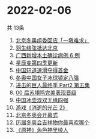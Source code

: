# 2022-02-06
  共 13条

  <!-- BEGIN -->
  <!-- 最后更新时间:Sun Feb 06 2022 12:15:51 GMT+0000 (Coordinated Universal Time) -->
  1. [北京冬奥组委回应「一墩难求」](https://www.zhihu.com/search?q=冰墩墩)
1. [羽生结弦抵达北京](https://www.zhihu.com/search?q=羽生结弦)
1. [广西新增本土确诊病例 6 例](https://www.zhihu.com/search?q=广西疫情)
1. [星辰变第四季更新](https://www.zhihu.com/search?q=星辰变)
1. [中国短道速滑夺得首金](https://www.zhihu.com/search?q=短道速滑)
1. [冬奥中国女子冰球锁定八强](https://www.zhihu.com/search?q=冰球)
1. [进击的巨人最终季 Part2 第五集](https://www.zhihu.com/search?q=进击的巨人)
1. [00 后苏翊鸣完美表现晋级](https://www.zhihu.com/search?q=苏翊鸣)
1. [中国冰壶混双无缘四强](https://www.zhihu.com/search?q=冰壶)
1. [游戏《消逝的光芒 2》](https://www.zhihu.com/search?q=消逝的光芒2)
1. [北京冬奥会开幕式](https://www.zhihu.com/search?q=冬奥会开幕式)
1. [历届冬奥会吉祥物你最喜欢哪个](https://www.zhihu.com/search?q=冬奥会吉祥物)
1. [《原神》角色神里绫人](https://www.zhihu.com/search?q=原神)
  <!-- END -->
  